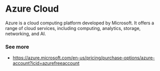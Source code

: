  # Azure Cloud
Azure is a cloud computing platform developed by Microsoft. It offers a range of cloud services, including computing, analytics, storage, networking, and AI.

### See more
- https://azure.microsoft.com/en-us/pricing/purchase-options/azure-account?icid=azurefreeaccount
